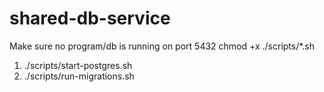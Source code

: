 # shared-db-service

Make sure no program/db is running on port 5432
chmod +x ./scripts/*.sh
1. ./scripts/start-postgres.sh
2. ./scripts/run-migrations.sh